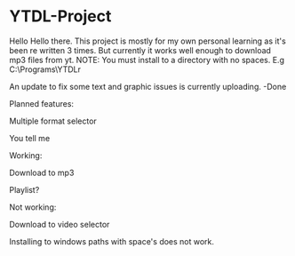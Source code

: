 # YTDL-Project
Hello Hello there.
This project is mostly for my own personal learning as it's been re written 3 times. 
But currently it works well enough to download mp3 files from yt. 
NOTE: You must install to a directory with no spaces. E.g C:\Programs\YTDLr

An update to fix some text and graphic issues is currently uploading. -Done

Planned features:

Multiple format selector

You tell me

Working:

Download to mp3

Playlist?


Not working:

Download to video selector

Installing to windows paths with space's does not work.
